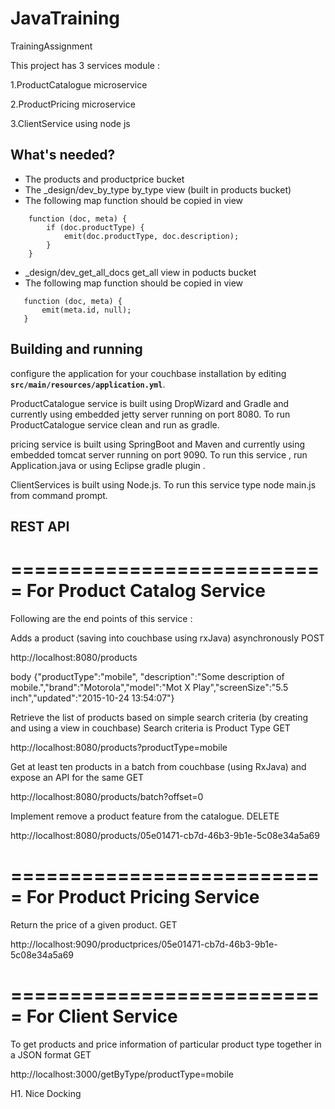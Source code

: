 # JavaTraining

TrainingAssignment

This project has 3 services module :

1.ProductCatalogue microservice

2.ProductPricing microservice

3.ClientService using node js

## What's needed?
 - The products and productprice  bucket
 - The _design/dev_by_type by_type view (built in products bucket)
 - The following map function should be copied in view

```
    function (doc, meta) {
		if (doc.productType) {
			emit(doc.productType, doc.description);
		}
	}
```
 - _design/dev_get_all_docs get_all view in poducts bucket
 - The following map function should be copied in view
 ```
    function (doc, meta) {
		emit(meta.id, null);
	}
```

## Building and running
configure  the application for your couchbase installation by editing **`src/main/resources/application.yml`**.

ProductCatalogue service is built using DropWizard and Gradle and currently using embedded jetty server running on port 8080. To run ProductCatalogue service clean and run as gradle. 

pricing service is built using SpringBoot and Maven and currently using embedded tomcat server running on port 9090. To run this service , run Application.java or using Eclipse gradle plugin .

ClientServices is built using Node.js. To run this service type node main.js from command prompt.


## REST API
===========================
For Product Catalog Service
===========================

Following are the end points of this service :

Adds a product (saving into couchbase using rxJava) asynchronously
POST

http://localhost:8080/products

body {"productType":"mobile", "description":"Some description of mobile.","brand":"Motorola","model":"Mot X Play","screenSize":"5.5 inch","updated":"2015-10-24 13:54:07"}


Retrieve the list of products based on simple search criteria (by creating and using a view in couchbase) Search criteria is Product Type
GET

http://localhost:8080/products?productType=mobile

Get at least ten products in a batch from couchbase (using RxJava) and expose an API for the same
GET

http://localhost:8080/products/batch?offset=0

Implement remove a product feature from the catalogue.
DELETE

http://localhost:8080/products/05e01471-cb7d-46b3-9b1e-5c08e34a5a69


===========================
For Product Pricing Service
===========================
Return the price of a given product.
GET

http://localhost:9090/productprices/05e01471-cb7d-46b3-9b1e-5c08e34a5a69

===========================
For Client Service
===========================

To get products and price information of particular product type together in a JSON format
GET

http://localhost:3000/getByType/productType=mobile


H1. Nice Docking
